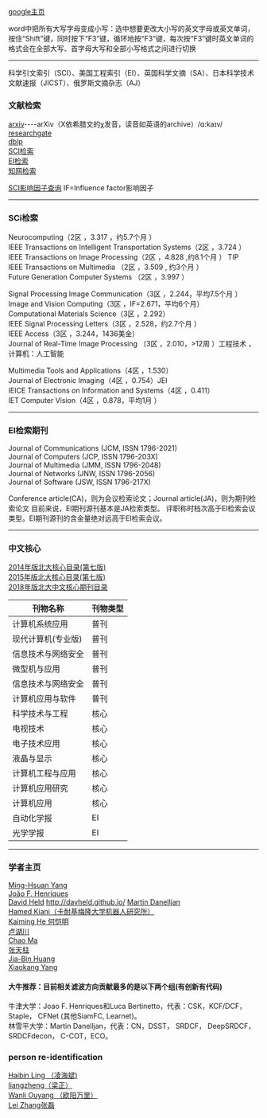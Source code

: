  
  [google主页](https://sites.google.com/view/qiangliu/%E9%A6%96%E9%A1%B5)  
  
  word中把所有大写字母变成小写：选中想要更改大小写的英文字母或英文单词，按住“Shift”键，同时按下“F3”键，循环地按“F3”键，每次按“F3”键时英文单词的格式会在全部大写、首字母大写和全部小写格式之间进行切换  
***  
  科学引文索引（SCI）、美国工程索引（EI）、英国科学文摘（SA）、日本科学技术文献速报（JICST）、俄罗斯文摘杂志（AJ）
  
 ### 文献检索
  [arxiv](https://arxiv.org/)----arXiv（X依希腊文的χ发音，读音如英语的archive）/ɑ:kaɪv/  
  [researchgate](https://www.researchgate.net/about)  
  [dblp](http://dblp.org/)  
  [SCI检索](http://apps.webofknowledge.com/UA_GeneralSearch_input.do?product=UA&search_mode=GeneralSearch&SID=7BVHDh38uKuz9IdubDr&preferencesSaved=)  
  [EI检索](https://www.engineeringvillage.com/search/quick.url)  
  [知网检索](http://epub.cnki.net/KNS/brief/result.aspx?dbprefix=CJFQ)  
  
  [SCI影响因子查询](https://www.letpub.com.cn/)
  IF=Influence factor影响因子 
***
  ### SCi检索
  Neurocomputing（2区 ，3.317 ，约5.7个月 ）  
  IEEE Transactions on Intelligent Transportation Systems（2区 ，3.724 ）  
  IEEE Transactions on Image Processing（2区 ，4.828 ,约8.1个月  ） TIP    
  IEEE Transactions on Multimedia （2区 ，3.509 , 约3个月  ）  
  Future Generation Computer Systems （2区 ，3.997 ）  
  
  Signal Processing Image Communication（3区 ，2.244，平均7.5个月 ）  
  Image and Vision Computing（3区 ，IF=2.671，平均6个月）  
  Computational Materials Science（3区 ，2.292）  
  IEEE Signal Processing Letters（3区 ，2.528，约2.7个月 ）  
  IEEE Access（3区 ，3.244，1436美金）  
  Journal of Real-Time Image Processing （3区 ，2.010，>12周 ）工程技术 ，计算机：人工智能   
  
  Multimedia Tools and Applications（4区 ，1.530）  
  Journal of Electronic Imaging（4区 ，0.754）JEI  
  IEICE Transactions on Information and Systems（4区 ，0.411）  
  IET Computer Vision（4区 ，0.878，平均1月 ）  
***
   ### EI检索期刊
   Journal of Communications (JCM, ISSN 1796-2021)  
   Journal of Computers (JCP, ISSN 1796-203X)  
   Journal of Multimedia (JMM, ISSN 1796-2048)  
   Journal of Networks (JNW, ISSN 1796-2056)  
   Journal of Software (JSW, ISSN 1796-217X)  
   
   Conference article(CA)，则为会议检索论文；Journal article(JA)，则为期刊检索论文
   目前来说，EI期刊源刊基本是JA检索类型。 评职称时档次高于EI检索会议类型。EI期刊源刊的含金量绝对远高于EI检索会议。
*** 
  ### 中文核心
  [2014年版北大核心目录(第七版)](http://www.cauc.edu.cn/xb/25.html)  
  [2015年版北大核心目录(第七版)](http://www.360doc.com/content/16/0114/11/28554471_527813503.shtml)  
  [2018年版北大中文核心期刊目录](http://www.seek68.cn/bdhxqkml-7.htm)  

|刊物名称     |刊物类型  | 
|-|-|
|计算机系统应用     |普刊  | 
|现代计算机(专业版) |普刊  | 
|信息技术与网络安全 |普刊  |
|微型机与应用	     	|普刊  | 
|信息技术与网络安全	|普刊  |
|计算机应用与软件	  |普刊  |  
|科学技术与工程		   |核心  |
|电视技术	          |核心  |
|电子技术应用	      |核心  |
|液晶与显示		       |核心  |
|计算机工程与应用  	|核心  |
|计算机应用研究		   |核心  |
|计算机应用		       |核心  |
|自动化学报		       |EI  |
|光学学报		         |EI  |

***
  ### 学者主页
   [Ming-Hsuan Yang](http://faculty.ucmerced.edu/mhyang/)  
   [João F. Henriques](www.robots.ox.ac.uk/~joao/circulant/index.html)  
   [David Held](http://www.hamedkiani.com/) http://davheld.github.io/ 
   [Martin Danelljan](users.isy.liu.se/cvl/marda26/)  
   [Hamed Kiani（卡耐基梅隆大学机器人研究所）](www.hamedkiani.com)  
   [Kaiming He 何恺明](http://kaiminghe.com/)  
   [卢湖川](http://ice.dlut.edu.cn/lu/publications.html)  
   [Chao Ma](https://sites.google.com/site/chaoma99/)    
   [张天柱](http://nlpr-web.ia.ac.cn/mmc/homepage/tzzhang/index.html)  
   [Jia-Bin Huang](https://filebox.ece.vt.edu/~jbhuang/)  
   [Xiaokang Yang](http://english.seiee.sjtu.edu.cn/english/detail/842_802.htm)   
  
  #### 大牛推荐：目前相关滤波方向贡献最多的是以下两个组(有创新有代码)  
   牛津大学：Joao F. Henriques和Luca Bertinetto，代表：CSK，KCF/DCF， Staple， CFNet (其他SiamFC, Learnet)。    
   林雪平大学：Martin Danelljan，代表：CN，DSST， SRDCF， DeepSRDCF， SRDCFdecon， C-COT，ECO。   

  ### person re-identification 
   [Haibin Ling （凌海斌)](http://www.dabi.temple.edu/~hbling/)  
   [liangzheng（梁正）](http://www.liangzheng.org/)  
   [Wanli Ouyang （欧阳万里）](http://www.ee.cuhk.edu.hk/~wlouyang/)  
   [Lei Zhang张磊](http://www4.comp.polyu.edu.hk/~cslzhang/)  


